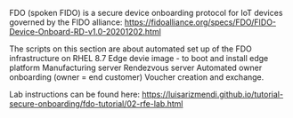 FDO (spoken FIDO) is a secure device onboarding protocol for IoT devices governed by the FIDO alliance:
https://fidoalliance.org/specs/FDO/FIDO-Device-Onboard-RD-v1.0-20201202.html

The scripts on this section are about automated set up of the FDO infrastructure on RHEL 8.7
Edge devie image - to boot and install edge platform
Manufacturing server
Rendezvous server
Automated owner onboarding (owner = end customer)
Voucher creation and exchange.

Lab instructions can be found here:
https://luisarizmendi.github.io/tutorial-secure-onboarding/fdo-tutorial/02-rfe-lab.html
